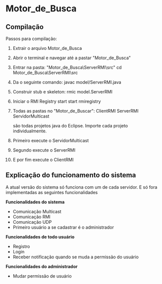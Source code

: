 # Motor_de_Busca

## Compilação 
Passos para compilação:

1. Extrair o arquivo Motor_de_Busca
2. Abrir o terminal e navegar até a pastar "Motor_de_Busca"
3. Entrar na pasta: "Motor_de_Busca\ServerRMI\src"
	cd Motor_de_Busca\ServerRMI\src
4. Da o seguinte comando:
	javac model/ServerRMI.java
5. Construir stub e skeleton:
	rmic model.ServerRMI
6. Iniciar o RMI Registry
	start start rmiregistry
7. Todas as pastas no "Motor_de_Buscar":
	ClientRMI
	ServerRMI
	ServidorMulticast

	são todas projetos java do Eclipse. Importe cada projeto individualmente.

8. Primeiro execute o ServidorMulticast
9. Segundo execute o ServerRMI
10. E por fim  execute o ClientRMI

## Explicação do funcionamento do sistema

 A atual versão do sistema só funciona com um de cada servidor. E só fora implementadas as seguintes funcionalidades

 <b> Funcionalidades do sistema </b>
 * Comunicação Multicast
 * Comunicação RMI
 * Comunicação UDP
 * Primeiro usuário a se cadastrar é o administrador

 <b> Funcionalidades de todo usuário</b>
 * Registro
 * Login
 * Receber notificação quando se muda a permissão do usuário

 <b> Funcionalidades do administrador </b>
 * Mudar permissão de usuário





